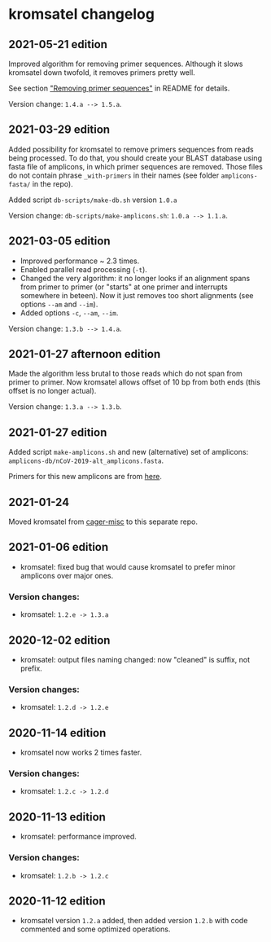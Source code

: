 # kromsatel changelog

## 2021-05-21 edition

Improved algorithm for removing primer sequences. Although it slows kromsatel down twofold, it removes primers pretty well.

See section ["Removing primer sequences"](https://github.com/masikol/kromsatel/blob/main/README.md#removing-primer-sequences) in README for details.

Version change: `1.4.a --> 1.5.a`.

## 2021-03-29 edition

Added possibility for kromsatel to remove primers sequences from reads being processed. To do that, you should create your BLAST database using fasta file of amplicons, in which primer sequences are removed. Those files do not contain phrase `_with-primers` in their names (see folder `amplicons-fasta/` in the repo).

Added script `db-scripts/make-db.sh` version `1.0.a`

Version change: `db-scripts/make-amplicons.sh`: `1.0.a --> 1.1.a`.

## 2021-03-05 edition

- Improved performance ~ 2.3 times.
- Enabled parallel read processing (`-t`).
- Changed the very algorithm: it no longer looks if an alignment spans from primer to primer (or "starts" at one primer and interrupts somewhere in beteen). Now it just removes too short alignments (see options `--am` and `--im`).
- Added options `-c`, `--am`, `--im`.

Version change: `1.3.b --> 1.4.a`.

## 2021-01-27 afternoon edition

Made the algorithm less brutal to those reads which do not span from primer to primer. Now kromsatel allows offset of 10 bp from both ends (this offset is no longer actual).

Version change: `1.3.a --> 1.3.b`.

## 2021-01-27 edition

Added script `make-amplicons.sh` and new (alternative) set of amplicons: `amplicons-db/nCoV-2019-alt_amplicons.fasta`.

Primers for this new amplicons are from [here](https://github.com/ItokawaK/Alt_nCov2019_primers).

## 2021-01-24

Moved kromsatel from [cager-misc](https://github.com/masikol/cager-misc) to this separate repo.

## 2021-01-06 edition

- kromsatel: fixed bug that would cause kromsatel to prefer minor amplicons over major ones.

### Version changes:

- kromsatel: `1.2.e -> 1.3.a`

## 2020-12-02 edition

- kromsatel: output files naming changed: now "cleaned" is suffix, not prefix.

### Version changes:

- kromsatel: `1.2.d -> 1.2.e`

## 2020-11-14 edition

- kromsatel now works 2 times faster.

### Version changes:

- kromsatel: `1.2.c -> 1.2.d`

## 2020-11-13 edition

- kromsatel: performance improved.

### Version changes:

- kromsatel: `1.2.b -> 1.2.c`

## 2020-11-12 edition

- kromsatel version `1.2.a` added, then added version `1.2.b` with code commented and some optimized operations.
